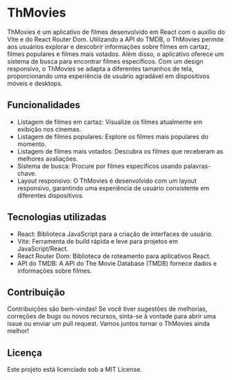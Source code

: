 # ThMovies

ThMovies é um aplicativo de filmes desenvolvido em React com o auxílio do Vite e do React Router Dom. Utilizando a API do TMDB, o ThMovies permite aos usuários explorar e descobrir informações sobre filmes em cartaz, filmes populares e filmes mais votados. Além disso, o aplicativo oferece um sistema de busca para encontrar filmes específicos. Com um design responsivo, o ThMovies se adapta a diferentes tamanhos de tela, proporcionando uma experiência de usuário agradável em dispositivos móveis e desktops.

## Funcionalidades

- Listagem de filmes em cartaz: Visualize os filmes atualmente em exibição nos cinemas.
- Listagem de filmes populares: Explore os filmes mais populares do momento.
- Listagem de filmes mais votados: Descubra os filmes que receberam as melhores avaliações.
- Sistema de busca: Procure por filmes específicos usando palavras-chave.
- Layout responsivo: O ThMovies é desenvolvido com um layout responsivo, garantindo uma experiência de usuário consistente em diferentes dispositivos.

## Tecnologias utilizadas

- React: Biblioteca JavaScript para a criação de interfaces de usuário.
- Vite: Ferramenta de build rápida e leve para projetos em JavaScript/React.
- React Router Dom: Biblioteca de roteamento para aplicativos React.
- API do TMDB: A API do The Movie Database (TMDB) fornece dados e informações sobre filmes.

## Contribuição

Contribuições são bem-vindas! Se você tiver sugestões de melhorias, correções de bugs ou novos recursos, sinta-se à vontade para abrir uma issue ou enviar um pull request. Vamos juntos tornar o ThMovies ainda melhor!

## Licença

Este projeto está licenciado sob a MIT License.
